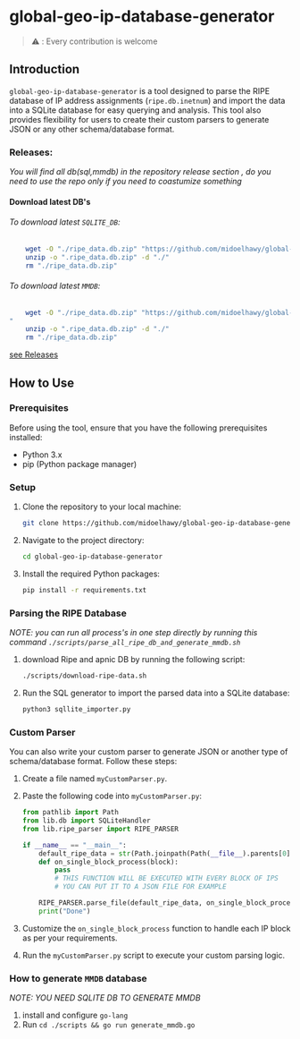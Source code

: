 # global-geo-ip-database-generator

> ⚠️ : Every contribution is welcome

## Introduction

`global-geo-ip-database-generator` is a tool designed to parse the RIPE database of IP address assignments (`ripe.db.inetnum`) and import the data into a SQLite database for easy querying and analysis. This tool also provides flexibility for users to create their custom parsers to generate JSON or any other schema/database format.




### Releases:

*You will find all db(sql,mmdb) in the repository release section , do you need to use the repo only if you need to coastumize something*

#### Download latest DB's

###### To download latest `SQLITE_DB`:

```bash
    wget -O "./ripe_data.db.zip" "https://github.com/midoelhawy/global-geo-ip-database-generator/releases/latest/download/db.sqlite.zip"
    unzip -o ".ripe_data.db.zip" -d "./"
    rm "./ripe_data.db.zip"

```

###### To download latest `MMDB`:

```bash
    wget -O "./ripe_data.db.zip" "https://github.com/midoelhawy/global-geo-ip-database-generator/releases/latest/download/ASN_COUNTRY_AND_CITY.mmdb
"
    unzip -o ".ripe_data.db.zip" -d "./"
    rm "./ripe_data.db.zip"

```


[see Releases](https://github.com/midoelhawy/global-geo-ip-database-generator/releaseshttps:/)

## How to Use

### Prerequisites

Before using the tool, ensure that you have the following prerequisites installed:

- Python 3.x
- pip (Python package manager)

### Setup

1. Clone the repository to your local machine:

   ```bash
   git clone https://github.com/midoelhawy/global-geo-ip-database-generator.git
   ```
2. Navigate to the project directory:

   ```bash
   cd global-geo-ip-database-generator
   ```
3. Install the required Python packages:

   ```bash
   pip install -r requirements.txt
   ```

### Parsing the RIPE Database

*NOTE: you can run all process's in one step directly by running this command `./scripts/parse_all_ripe_db_and_generate_mmdb.sh`*

1. download Ripe and apnic DB by running the following script:

   ```bash
   ./scripts/download-ripe-data.sh
   ```
2. Run the SQL generator to import the parsed data into a SQLite database:

   ```bash
   python3 sqllite_importer.py
   ```

### Custom Parser

You can also write your custom parser to generate JSON or another type of schema/database format. Follow these steps:

1. Create a file named `myCustomParser.py`.
2. Paste the following code into `myCustomParser.py`:

   ```python
   from pathlib import Path
   from lib.db import SQLiteHandler
   from lib.ripe_parser import RIPE_PARSER

   if __name__ == "__main__":
       default_ripe_data = str(Path.joinpath(Path(__file__).parents[0],'db/ripe.db.inetnum')) # PUT HERE YOUR FILE PATH
       def on_single_block_process(block):
           pass
           # THIS FUNCTION WILL BE EXECUTED WITH EVERY BLOCK OF IPS 
           # YOU CAN PUT IT TO A JSON FILE FOR EXAMPLE 

       RIPE_PARSER.parse_file(default_ripe_data, on_single_block_process)
       print("Done")
   ```
3. Customize the `on_single_block_process` function to handle each IP block as per your requirements.
4. Run the `myCustomParser.py` script to execute your custom parsing logic.

### How to generate `MMDB` database

*NOTE: YOU NEED SQLITE DB TO GENERATE MMDB*

1. install and configure `go-lang`
2. Run `cd ./scripts && go run generate_mmdb.go`
